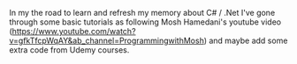 In my the road to learn and refresh my memory about C# / .Net I've gone through some basic tutorials as following Mosh Hamedani's youtube video (https://www.youtube.com/watch?v=gfkTfcpWqAY&ab_channel=ProgrammingwithMosh) and maybe add some extra code from Udemy courses.
